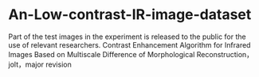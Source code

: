 # An-Low-contrast-IR-image-dataset


Part of the test images in the experiment is released to the public for the use of relevant researchers. Contrast Enhancement Algorithm
for Infrared Images Based on Multiscale Difference of Morphological Reconstruction，jolt，major revision
